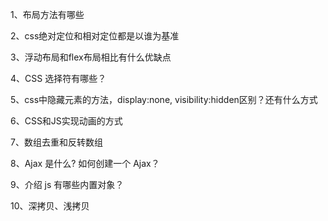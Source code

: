 1、布局方法有哪些

2、css绝对定位和相对定位都是以谁为基准

3、浮动布局和flex布局相比有什么优缺点

4、CSS 选择符有哪些？

5、css中隐藏元素的方法，display:none, visibility:hidden区别？还有什么方式

6、CSS和JS实现动画的方式

7、数组去重和反转数组

8、Ajax 是什么? 如何创建一个 Ajax？

9、介绍 js 有哪些内置对象？

10、深拷贝、浅拷贝